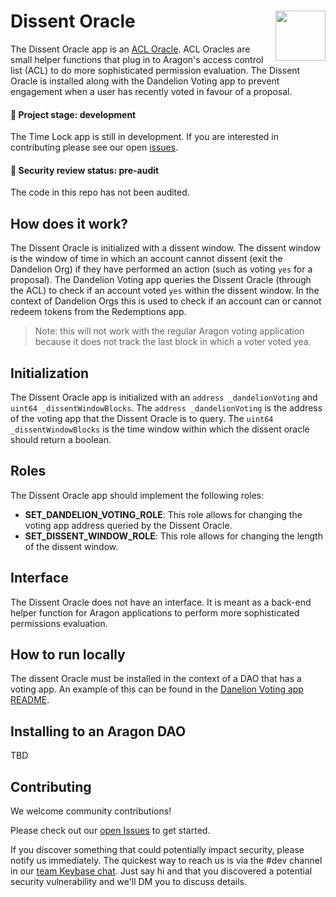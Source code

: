 # Dissent Oracle <img align="right" src="https://github.com/1Hive/website/blob/master/website/static/img/bee.png" height="80px" />

The Dissent Oracle app is an [ACL Oracle](https://hack.aragon.org/docs/acl_IACLOracle). ACL Oracles are small helper functions that plug in to Aragon's access control list (ACL) to do more sophisticated permission evaluation. The Dissent Oracle is installed along with the Dandelion Voting app to prevent engagement when a user has recently voted in favour of a proposal.

#### 🐲 Project stage: development

The Time Lock app is still in development. If you are interested in contributing please see our open [issues](https://github.com/1hive/dissent-voting-app/issues).

#### 🚨 Security review status: pre-audit

The code in this repo has not been audited.

## How does it work?

The Dissent Oracle is initialized with a dissent window. The dissent window is the window of time in which an account cannot dissent (exit the Dandelion Org) if they have performed an action (such as voting `yes` for a proposal). The Dandelion Voting app queries the Dissent Oracle (through the ACL) to check if an account voted `yes` within the dissent window. In the context of Dandelion Orgs this is used to check if an account can or cannot redeem tokens from the Redemptions app.

> Note: this will not work with the regular Aragon voting application because it does not track the last block in which a voter voted yea.

## Initialization

The Dissent Oracle app is initialized with an `address _dandelionVoting` and `uint64 _dissentWindowBlocks`. The `address _dandelionVoting` is the address of the voting app that the Dissent Oracle is to query. The `uint64 _dissentWindowBlocks` is the time window within which the dissent oracle should return a boolean.

## Roles
The Dissent Oracle app should implement the following roles:
- **SET_DANDELION_VOTING_ROLE**: This role allows for changing the voting app address queried by the Dissent Oracle.
- **SET_DISSENT_WINDOW_ROLE**: This role allows for changing the length of the dissent window.

## Interface

The Dissent Oracle does not have an interface. It is meant as a back-end helper function for Aragon applications to perform more sophisticated permissions evaluation.

## How to run locally

The dissent Oracle must be installed in the context of a DAO that has a voting app. An example of this can be found in the [Danelion Voting app README](https://github.com/1Hive/dissent-voting-app/tree/master/dandelion-voting).

## Installing to an Aragon DAO

TBD

## Contributing

We welcome community contributions!

Please check out our [open Issues](https://github.com/1Hive/dissent-voting-app/issues) to get started.

If you discover something that could potentially impact security, please notify us immediately. The quickest way to reach us is via the #dev channel in our [team Keybase chat](https://1hive.org/contribute/keybase). Just say hi and that you discovered a potential security vulnerability and we'll DM you to discuss details.


